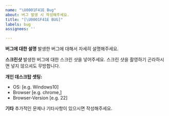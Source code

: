 ```yaml
---
name: "\U0001F41E Bug"
about: 버그 발생 시 작성해주세요.
title: "[\U0001F41E BUG]"
labels: bug
assignees: ''

---
```


**버그에 대한 설명**
발생한 버그에 대해서 자세히 설명해주세요.

**스크린샷**
발생한 버그에 대한 스크린 샷을 넣어주세요. 스크린 샷을 촬영하기 곤라하시면 넣지 않으셔도 무방합니다.

**개인 데스크탑 셋팅:**
 - OS: [e.g. Windows10]
 - Browser [e.g. chrome,]
 - Browser-Version [e.g. 22]

**기타**
추가적인 문제나 기타사항이 있으시면 작성해주세요.
